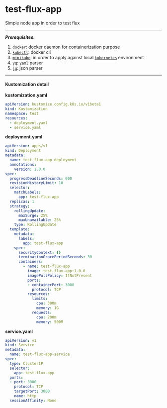 # test-flux-app
Simple node app in order to test flux

---
***Prerequisites:***
1. [`docker`](https://www.docker.com/): docker daemon for containerization purpose
2. [`kubectl`](https://kubernetes.io/docs/tasks/tools/): docker cli
3. [`minikube`](https://minikube.sigs.k8s.io/docs/): in order to apply against local [`kubernetes`](https://kubernetes.io/) environment
5. [`yq`](https://github.com/mikefarah/yq): [`yaml`](https://en.wikipedia.org/wiki/YAML) parser
6. [`jq`](https://stedolan.github.io/jq/download/): json parser


---


#### Kustomization detail

**kustomization.yaml**
```yaml
apiVersion: kustomize.config.k8s.io/v1beta1
kind: Kustomization
namespace: test
resources:
  - deployment.yaml
  - service.yaml
```

**deployment.yaml**
```yaml
apiVersion: apps/v1
kind: Deployment
metadata:
  name: test-flux-app-deployment
  annotations:
    version: 1.0.0
spec:
  progressDeadlineSeconds: 600
  revisionHistoryLimit: 10
  selector:
    matchLabels:
      app: test-flux-app
  replicas: 1
  strategy:
    rollingUpdate:
      maxSurge: 25%
      maxUnavailable: 25%
    type: RollingUpdate
  template:
    metadata:
      labels:
        app: test-flux-app
    spec:
      securityContext: {}
      terminationGracePeriodSeconds: 30
      containers:
        - name: test-flux-app
          image: test-flux-app:1.0.0
          imagePullPolicy: IfNotPresent
          ports:
          - containerPort: 3000
            protocol: TCP
          resources:
            limits:
              cpu: 300m
              memory: 1G
            requests:
              cpu: 200m
              memory: 500M
```

**service.yaml**
```yaml
apiVersion: v1
kind: Service
metadata:
  name: test-flux-app-service
spec:
  type: ClusterIP
  selector:
    app: test-flux-app
  ports:
  - port: 3000
    protocol: TCP
    targetPort: 3000
    name: http
  sessionAffinity: None
```